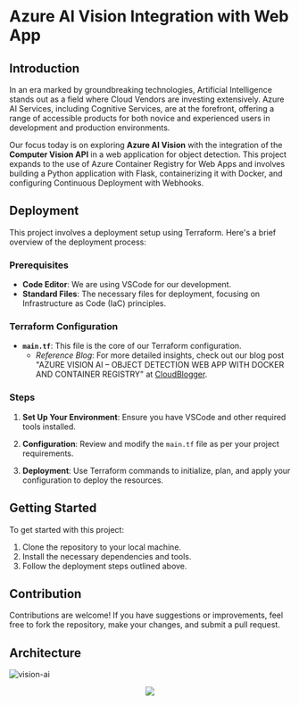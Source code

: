 # Azure AI Vision Integration with Web App

## Introduction

In an era marked by groundbreaking technologies, Artificial Intelligence stands out as a field where Cloud Vendors are investing extensively. Azure AI Services, including Cognitive Services, are at the forefront, offering a range of accessible products for both novice and experienced users in development and production environments.

Our focus today is on exploring **Azure AI Vision** with the integration of the **Computer Vision API** in a web application for object detection. This project expands to the use of Azure Container Registry for Web Apps and involves building a Python application with Flask, containerizing it with Docker, and configuring Continuous Deployment with Webhooks.

## Deployment

This project involves a deployment setup using Terraform. Here's a brief overview of the deployment process:

### Prerequisites

- **Code Editor**: We are using VSCode for our development.
- **Standard Files**: The necessary files for deployment, focusing on Infrastructure as Code (IaC) principles.

### Terraform Configuration

- **`main.tf`**: This file is the core of our Terraform configuration.
  - _Reference Blog_: For more detailed insights, check out our blog post "AZURE VISION AI – OBJECT DETECTION WEB APP WITH DOCKER AND CONTAINER REGISTRY" at [CloudBlogger](https://www.cloudblogger.eu/2023/10/06/azure-vision-ai-object-detection-web-app-with-docker-and-container-registry/).

### Steps

1. **Set Up Your Environment**: Ensure you have VSCode and other required tools installed.

2. **Configuration**: Review and modify the `main.tf` file as per your project requirements.

3. **Deployment**: Use Terraform commands to initialize, plan, and apply your configuration to deploy the resources.

## Getting Started

To get started with this project:

1. Clone the repository to your local machine.
2. Install the necessary dependencies and tools.
3. Follow the deployment steps outlined above.

## Contribution

Contributions are welcome! If you have suggestions or improvements, feel free to fork the repository, make your changes, and submit a pull request.

## Architecture

![vision-ai](https://github.com/passadis/python-aivision/assets/53148138/b9f30db1-ecf0-479e-98c4-91c399066c0a)

<p align="center">
  <a href="https://skillicons.dev">
    <img src="https://skillicons.dev/icons?i=azure,py,terraform,vscode" />
  </a>
</p>
